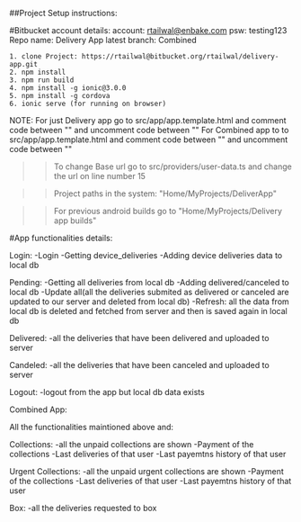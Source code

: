 ##Project Setup instructions:

#Bitbucket account details:
	account: rtailwal@enbake.com
	psw: testing123
	Repo name: Delivery App
	latest branch: Combined


	1. clone Project: https://rtailwal@bitbucket.org/rtailwal/delivery-app.git
	2. npm install
	3. npm run build
	4. npm install -g ionic@3.0.0
	5. npm install -g cordova
	6. ionic serve (for running on browser)

NOTE:
For just Delivery app go to src/app/app.template.html and comment code between "<!-- For Combined app -->" and uncomment code between "<!-- For Delivery app -->"
For Combined app to to src/app/app.template.html and comment code between "<!-- For Delivery app -->" and uncomment code between "<!-- For Combined app -->"


>> To change Base url go to src/providers/user-data.ts and change the url on line number 15

>> Project paths in the system: "Home/MyProjects/DeliverApp"

>> For previous android builds go to "Home/MyProjects/Delivery app builds"


#App functionalities details:

Login:
	-Login
	-Getting device_deliveries
	-Adding device deliveries data to local db

Pending:
	-Getting all deliveries from local db
	-Adding delivered/canceled to local db
	-Update all(all the deliveries submited as delivered or canceled are updated to our server and deleted from local db)
	-Refresh: all the data from local db is deleted and fetched from server and then is saved again in local db


Delivered:
	-all the deliveries that have been delivered and uploaded to server

Candeled:
	-all the deliveries that have been canceled and uploaded to server


Logout:
	-logout from the app but local db data exists


Combined App:

All the functionalities maintioned above and:

Collections:
	-all the unpaid collections are shown
	-Payment of the collections
	-Last deliveries of that user
	-Last payemtns history of that user

Urgent Collections:
	-all the unpaid urgent collections are shown
	-Payment of the collections
	-Last deliveries of that user
	-Last payemtns history of that user

Box:
	-all the deliveries requested to box


